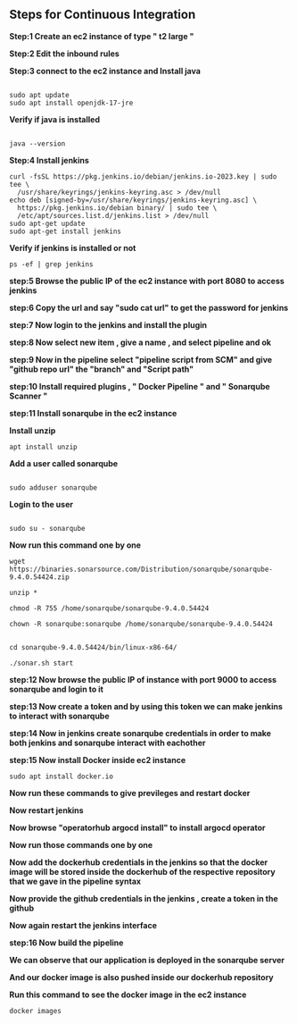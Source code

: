 ## Steps for Continuous Integration


**Step:1 Create an ec2 instance of type " t2 large "**





**Step:2 Edit the inbound rules**








**Step:3 connect to the ec2 instance and Install java**



```

sudo apt update
sudo apt install openjdk-17-jre

```


**Verify if java is installed**

```

java --version

```







**Step:4 Install jenkins**


```
curl -fsSL https://pkg.jenkins.io/debian/jenkins.io-2023.key | sudo tee \
  /usr/share/keyrings/jenkins-keyring.asc > /dev/null
echo deb [signed-by=/usr/share/keyrings/jenkins-keyring.asc] \
  https://pkg.jenkins.io/debian binary/ | sudo tee \
  /etc/apt/sources.list.d/jenkins.list > /dev/null
sudo apt-get update
sudo apt-get install jenkins

```







**Verify if jenkins is installed or not**



```
ps -ef | grep jenkins

```








**step:5 Browse the public IP of the ec2 instance with port 8080 to access jenkins**



**step:6 Copy the url and say "sudo cat url" to get the password for jenkins**





**step:7 Now login to the jenkins and install the plugin**





**step:8 Now select new item , give a name , and select pipeline and ok**




**step:9 Now in the pipeline select "pipeline script from SCM" and give "github repo url" the "branch" and "Script path"**







**step:10 Install required plugins , " Docker Pipeline " and " Sonarqube Scanner "**









**step:11 Install sonarqube in the ec2 instance**


**Install unzip**

```
apt install unzip
```

**Add a user called sonarqube**

```

sudo adduser sonarqube

```

**Login to the user**

```

sudo su - sonarqube

```

**Now run this command one by one**

```
wget https://binaries.sonarsource.com/Distribution/sonarqube/sonarqube-9.4.0.54424.zip

```

```
unzip *

```

```
chmod -R 755 /home/sonarqube/sonarqube-9.4.0.54424

```

```
chown -R sonarqube:sonarqube /home/sonarqube/sonarqube-9.4.0.54424

```

```

cd sonarqube-9.4.0.54424/bin/linux-x86-64/

```


```
./sonar.sh start

```





**step:12 Now browse the public IP of instance with port 9000 to access sonarqube and login to it**


**step:13 Now create a token and by using this token we can make jenkins to interact with sonarqube**




**step:14 Now in jenkins create sonarqube credentials in order to make both jenkins and sonarqube interact with eachother**




**step:15 Now install Docker inside ec2 instance**

```
sudo apt install docker.io

```



**Now run these commands to give previleges and  restart docker**




**Now restart jenkins**




**Now browse "operatorhub argocd install" to install argocd operator**



**Now run those commands one by one**


**Now add the dockerhub credentials in the jenkins so that the docker image will be stored inside the dockerhub of the respective**
**repository that we gave in the pipeline syntax**



**Now provide the github credentials in the jenkins , create a token in the github**




**Now again restart the jenkins interface**





**step:16 Now build the pipeline**



**We can observe that our application is deployed in the sonarqube server**





**And our docker image is also pushed inside our dockerhub repository**




**Run this command to see the docker image in the ec2 instance**

```
docker images

```




















































